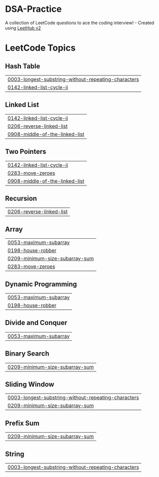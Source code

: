# DSA-Practice
A collection of LeetCode questions to ace the coding interview! - Created using [LeetHub v2](https://github.com/arunbhardwaj/LeetHub-2.0)

<!---LeetCode Topics Start-->
# LeetCode Topics
## Hash Table
|  |
| ------- |
| [0003-longest-substring-without-repeating-characters](https://github.com/Nehasunal/DSA-Practice/tree/master/0003-longest-substring-without-repeating-characters) |
| [0142-linked-list-cycle-ii](https://github.com/Nehasunal/DSA-Practice/tree/master/0142-linked-list-cycle-ii) |
## Linked List
|  |
| ------- |
| [0142-linked-list-cycle-ii](https://github.com/Nehasunal/DSA-Practice/tree/master/0142-linked-list-cycle-ii) |
| [0206-reverse-linked-list](https://github.com/Nehasunal/DSA-Practice/tree/master/0206-reverse-linked-list) |
| [0908-middle-of-the-linked-list](https://github.com/Nehasunal/DSA-Practice/tree/master/0908-middle-of-the-linked-list) |
## Two Pointers
|  |
| ------- |
| [0142-linked-list-cycle-ii](https://github.com/Nehasunal/DSA-Practice/tree/master/0142-linked-list-cycle-ii) |
| [0283-move-zeroes](https://github.com/Nehasunal/DSA-Practice/tree/master/0283-move-zeroes) |
| [0908-middle-of-the-linked-list](https://github.com/Nehasunal/DSA-Practice/tree/master/0908-middle-of-the-linked-list) |
## Recursion
|  |
| ------- |
| [0206-reverse-linked-list](https://github.com/Nehasunal/DSA-Practice/tree/master/0206-reverse-linked-list) |
## Array
|  |
| ------- |
| [0053-maximum-subarray](https://github.com/Nehasunal/DSA-Practice/tree/master/0053-maximum-subarray) |
| [0198-house-robber](https://github.com/Nehasunal/DSA-Practice/tree/master/0198-house-robber) |
| [0209-minimum-size-subarray-sum](https://github.com/Nehasunal/DSA-Practice/tree/master/0209-minimum-size-subarray-sum) |
| [0283-move-zeroes](https://github.com/Nehasunal/DSA-Practice/tree/master/0283-move-zeroes) |
## Dynamic Programming
|  |
| ------- |
| [0053-maximum-subarray](https://github.com/Nehasunal/DSA-Practice/tree/master/0053-maximum-subarray) |
| [0198-house-robber](https://github.com/Nehasunal/DSA-Practice/tree/master/0198-house-robber) |
## Divide and Conquer
|  |
| ------- |
| [0053-maximum-subarray](https://github.com/Nehasunal/DSA-Practice/tree/master/0053-maximum-subarray) |
## Binary Search
|  |
| ------- |
| [0209-minimum-size-subarray-sum](https://github.com/Nehasunal/DSA-Practice/tree/master/0209-minimum-size-subarray-sum) |
## Sliding Window
|  |
| ------- |
| [0003-longest-substring-without-repeating-characters](https://github.com/Nehasunal/DSA-Practice/tree/master/0003-longest-substring-without-repeating-characters) |
| [0209-minimum-size-subarray-sum](https://github.com/Nehasunal/DSA-Practice/tree/master/0209-minimum-size-subarray-sum) |
## Prefix Sum
|  |
| ------- |
| [0209-minimum-size-subarray-sum](https://github.com/Nehasunal/DSA-Practice/tree/master/0209-minimum-size-subarray-sum) |
## String
|  |
| ------- |
| [0003-longest-substring-without-repeating-characters](https://github.com/Nehasunal/DSA-Practice/tree/master/0003-longest-substring-without-repeating-characters) |
<!---LeetCode Topics End-->